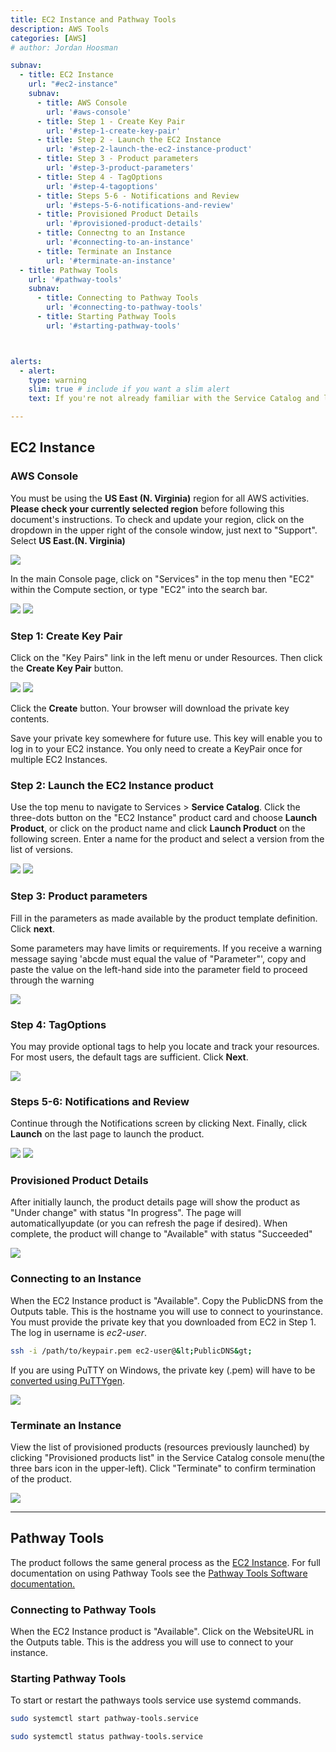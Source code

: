 ```yaml
---
title: EC2 Instance and Pathway Tools
description: AWS Tools
categories: [AWS]
# author: Jordan Hoosman

subnav:
  - title: EC2 Instance 
    url: "#ec2-instance"
    subnav:
      - title: AWS Console
        url: '#aws-console'
      - title: Step 1 - Create Key Pair
        url: '#step-1-create-key-pair'
      - title: Step 2 - Launch the EC2 Instance
        url: '#step-2-launch-the-ec2-instance-product'
      - title: Step 3 - Product parameters
        url: '#step-3-product-parameters'
      - title: Step 4 - TagOptions
        url: '#step-4-tagoptions'
      - title: Steps 5-6 - Notifications and Review
        url: '#steps-5-6-notifications-and-review'
      - title: Provisioned Product Details
        url: '#provisioned-product-details'
      - title: Connectng to an Instance
        url: '#connecting-to-an-instance'
      - title: Terminate an Instance
        url: '#terminate-an-instance'
  - title: Pathway Tools
    url: '#pathway-tools'
    subnav:
      - title: Connecting to Pathway Tools
        url: '#connecting-to-pathway-tools'
      - title: Starting Pathway Tools
        url: '#starting-pathway-tools'



alerts: 
  - alert: 
    type: warning
    slim: true # include if you want a slim alert
    text: If you're not already familiar with the Service Catalog and logging in to the AWS Console, read <a href="/guides/aws/aws_create_resource">How To Create an AWS Resource</a>

---
```


## EC2 Instance 

### AWS Console


You must be using the  **US East (N. Virginia)** region for all AWS activities. **Please check your currently selected region** before following this document's instructions.
To check and update your region, click on the dropdown in the upper right of the console window, just next to "Support". Select **US East.(N. Virginia)**

![](/assets/img/guides/AWS/ec2instance1.png)


In the main Console page, click on "Services" in the top menu then "EC2" within the Compute section, or type "EC2" into the search bar.

![](/assets/img/guides/AWS/ec2instance2.png)
![](/assets/img/guides/AWS/ec2instance3.png)

### Step 1: Create Key Pair

Click on the "Key Pairs" link in the left menu or under Resources. Then click the **Create Key Pair** button.

![](/assets/img/guides/AWS/ec2instance4.png)
![](/assets/img/guides/AWS/ec2instance5.png)

Click the **Create** button. Your browser will download the private key contents.


Save your private key somewhere for future use. This key will enable you to log in to your EC2 instance. You only need to create a KeyPair once for multiple EC2 Instances.


### Step 2: Launch the EC2 Instance product

Use the top menu to navigate to Services > **Service Catalog**. Click the three-dots button on the "EC2 Instance" product card and choose **Launch Product**, or click on the product name and click **Launch Product** on the following screen. Enter a name for the product and select a version from the list of versions.

![](/assets/img/guides/AWS/ec2instance6.png)
![](/assets/img/guides/AWS/ec2instance7.png)

### Step 3: Product parameters

Fill in the parameters as made available by the product template definition. Click **next**.


Some parameters may have limits or requirements. If you receive a warning message saying 'abcde must equal the value of "Parameter"', copy and paste the value on the left-hand side into the parameter field to proceed through the warning


![](/assets/img/guides/AWS/ec2instance8.png)

### Step 4: TagOptions

You may provide optional tags to help you locate and track your resources. For most users, the default tags are sufficient. Click **Next**.

![](/assets/img/guides/AWS/ec2instance9.png)

### Steps 5-6: Notifications and Review

Continue through the Notifications screen by clicking Next. Finally, click **Launch** on the last page to launch the product.

![](/assets/img/guides/AWS/ec2instance10.png)
![](/assets/img/guides/AWS/ec2instance11.png)

### Provisioned Product Details

After initially launch, the product details page will show the product as "Under change" with status "In progress". The page will automaticallyupdate (or you can refresh the page if desired). When complete, the product will change to "Available" with status "Succeeded"

![](/assets/img/guides/AWS/ec2instance12.png)

### Connecting to an Instance

When the EC2 Instance product is "Available". Copy the PublicDNS from the Outputs table. This is the hostname you will use to connect to yourinstance. You must provide the private key that you downloaded from EC2 in Step 1. The log in username is *ec2-user*.


```bash
ssh -i /path/to/keypair.pem ec2-user@&lt;PublicDNS&gt;
```



If you are using PuTTY on Windows, the private key (.pem) will have to be [converted using PuTTYgen](https://docs.aws.amazon.com/AWSEC2/latest/UserGuide/putty.html).


![](/assets/img/guides/AWS/ec2instance13.png)

### Terminate an Instance

View the list of provisioned products (resources previously launched) by clicking "Provisioned products list" in the Service Catalog console menu(the three bars icon in the upper-left). Click "Terminate" to confirm termination of the product.

![](/assets/img/guides/AWS/ec2instance14.png)

---

## Pathway Tools
The product follows the same general process as the [EC2 Instance](https://confluence.scinet.science/display/SCIN/EC2+Instance). For full documentation on using Pathway Tools see the [Pathway Tools Software documentation.](http://bioinformatics.ai.sri.com/ptools/)

### Connecting to Pathway Tools
When the EC2 Instance product is "Available". Click on the WebsiteURL in the Outputs table. This is the address you will use to connect to your instance. 

### Starting Pathway Tools
To start or restart the pathways tools service use systemd commands.

```bash
sudo systemctl start pathway-tools.service
```

```bash
sudo systemctl status pathway-tools.service
```